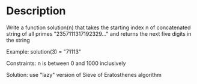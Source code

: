 # Description

Write a function solution(n) that takes the starting index n of concatenated string of all primes "2357111317192329..." and returns the next five digits in the string

Example: solution(3) = "71113"

Constraints: n is between 0 and 1000 inclusively

Solution: use "lazy" version of Sieve of Eratosthenes algorithm